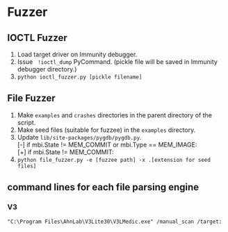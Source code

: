 # Fuzzer

## IOCTL Fuzzer
1. Load target driver on Immunity debugger.
2. Issue ` !ioctl_dump` PyCommand. (pickle file will be saved in Immunity debugger directory.)
3. `python ioctl_fuzzer.py [pickle filename]`


## File Fuzzer
1. Make `examples` and `crashes` directories in the parent directory of the script.
2. Make seed files (suitable for fuzzee) in the `examples` directory.
3. Update `lib/site-packages/pygdb/pygdb.py`.  
   [-] if mbi.State != MEM_COMMIT or mbi.Type == MEM_IMAGE:  
   [+] if mbi.State != MEM_COMMIT:
4. `python file_fuzzer.py -e [fuzzee path] -x .[extension for seed files]`



## command lines for each file parsing engine
### V3
`"C:\Program Files\AhnLab\V3Lite30\V3LMedic.exe" /manual_scan /target:`
